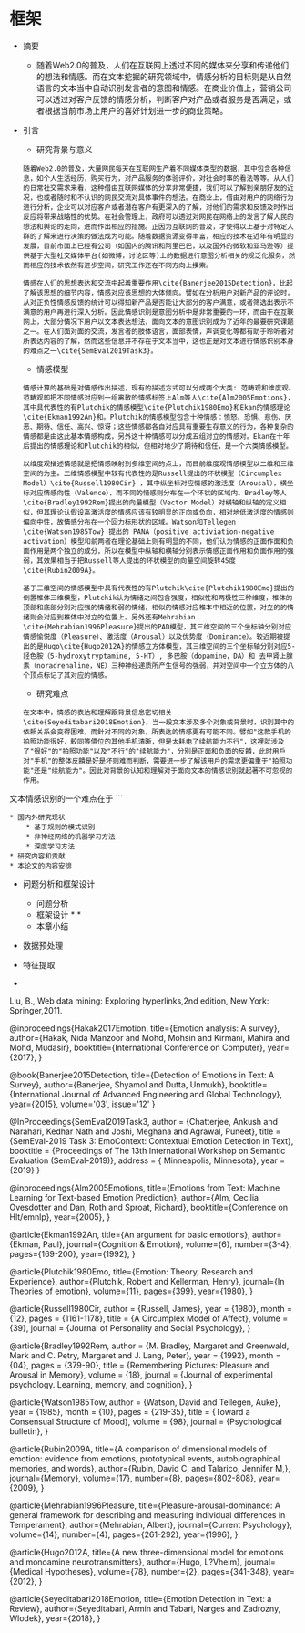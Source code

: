 # 框架


* 摘要
    * 随着Web2.0的普及，人们在互联网上透过不同的媒体来分享和传递他们的想法和情感。而在文本挖掘的研究领域中，情感分析的目标则是从自然语言的文本当中自动识别发言者的意图和情感。在商业价值上，营销公司可以透过对客户反馈的情感分析，判断客户对产品或者服务是否满足，或者根据当前市场上用户的喜好计划进一步的商业策略。

* 引言
    * 研究背景与意义

    ```
    随着Web2.0的普及，大量网民每天在互联网生产着不同媒体类型的数据，其中包含各种信息，如个人生活经历，购买行为，对产品服务的体验评价，对社会时事的看法等等。从人们的日常社交需求来看，这种借由互联网媒体的分享非常便捷，我们可以了解到亲朋好友的近况，也或者随时和不认识的网民交流对具体事件的想法。在商业上，借由对用户的网络行为进行分析，企业可以对应客户或者潜在客户有更深入的了解，对他们的需求和反馈及时作出反应将带来战略性的优势。在社会管理上，政府可以透过对网民在网络上的发言了解人民的想法和舆论的走向，进而作出相应的措施。正因为互联网的普及，才使得以上基于对特定人群的了解来进行决策的做法成为可能。随着数据资源变得丰富，相应的技术在近年有明显的发展，目前市面上已经有公司（如国内的腾讯和阿里巴巴，以及国外的微软和亚马逊等）提供基于大型社交媒体平台(如微博，讨论区等)上的数据进行意图分析相关的规泛化服务，然而相应的技术依然有进步空间，研究工作还在不同方向上摸索。

    情感在人们的思想表达和交流中起着重要作用\cite{Banerjee2015Detection}，比起了解该思想的细节内容，情感对应该思想的大体倾向。譬如在分析用户对新产品的评论时，从对正负性情感反馈的统计可以得知新产品是否能让大部分的客户满意，或者筛选出表示不满意的用户再进行深入分析。因此情感识别是意图分析中是非常重要的一环，而由于在互联网上，大部分情况下用户以文本表达想法，面向文本的意图识别成为了近年的最要研究课题之一。在人们面对面的交流，发言者的肢体语言，面部表情，声调变化等都有助于聆听者对所表达内容的了解，然而这些信息并不存在于文本当中，这也正是对文本进行情感识别本身的难点之一\cite{SemEval2019Task3}。
    ```

    * 情感模型

    ```
    情感计算的基础是对情感作出描述，现有的描述方式可以分成两个大类: 范畴观和维度观。范畴观即把不同情感对应到一组离散的情感标签上Alm等人\cite{Alm2005Emotions}，其中具代表性的有Plutchik的情感模型\cite{Plutchik1980Emo}和Ekan的情感理论\cite{Ekman1992An}和。Plutchik的情感模型包含十种情感：愤怒、恐惧、悲伤、厌恶、期待、信任、高兴、惊讶；这些情感都各自对应具有重要生存意义的行为，各种复杂的情感都是由这此基本情感构成，另外这十种情感可以分成五组对立的情感对。Ekan在十年后提出的情感理论和Plutchik的相似，但相对地少了期待和信任，是一个六类情感模型。

    以维度观描述情感就是把情感映射到多维空间的点上，而目前维度观情感模型以二维和三维空间的为主。二维情感模型中较有代表性的是Russell提出的环状模型（Circumplex Model）\cite{Russell1980Cir} ，其中纵坐标对应情感的激活度（Arousal），横坐标对应情感向性（Valence），而不同的情感则分布在一个环状的区域内。Bradley等人\cite{Bradley1992Rem}提出的向量模型（Vector Model）对横轴和纵轴的定义相似，但其理论认假设高激活度的情感应该有较明显的正向或负向，相对地低激活度的情感则偏向中性，故情感分布在一个回力标形状的区域。Watson和Tellegen \cite{Watson1985Tow} 提出的 PANA（positive activiation-negative activation）模型和前两者在理论基础上则有明显的不同，他们认为情感的正面作面和负面作用是两个独立的成分，所以在模型中纵轴和横轴分别表示情感正面作用和负面作用的强弱，其效果相当于把Russell等人提出的环状模型的向量空间旋转45度\cite{Rubin2009A}。

    基于三维空间的情感模型中具有代表性的有Plutchik\cite{Plutchik1980Emo}提出的倒置椎体三维模型，Plutchik认为情绪之间包含强度，相似性和两极性三种维度，椎体的顶部和底部分别对应强的情绪和弱的情绪，相似的情感对应椎本中相近的位置，对立的的情绪则会对应到椎体中对立的位置上。另外还有Mehrabian \cite{Mehrabian1996Pleasure}提出的PAD模型，其三维空间的三个坐标轴分别对应情感愉悦度（Pleasure）、激活度（Arousal）以及优势度（Dominance）。较近期被提出的是Hugo\cite{Hugo2012A}的情感立方体模型，其三维空间的三个坐标轴分别对应5-羟色胺（5-hydroxytryptamine, 5-HT）, 多巴胺（dopamine，DA）和 去甲肾上腺素（noradrenaline，NE）三种神经递质所产生信号的强弱，并对空间中一个立方体的八个顶点标记了其对应的情感。
    ```

    * 研究难点

    ```
    在文本中，情感的表达和理解跟背景信息密切相关\cite{Seyeditabari2018Emotion}，当一段文本涉及多个对象或背景时，识別其中的依賴关系会变得困难，而針对不同的对象，所表达的情感更有可能不同。譬如"这款手机的拍照功能很好，較同等價位的其他手机清晰，但是太耗电了续航能力不行"，这裡就涉及了"很好"的"拍照功能"以及"不行"的"续航能力"，分別是正面和负面的反饋，此时用戶对"手机"的整体反饋是好是坏则难而判断，需要进一步了解该用戶的需求更偏重于"拍照功能"还是"续航能力"。因此对背景的认知和理解对于面向文本的情感识別就起著不可忽视的作用。 

文本情感识别的一个难点在于
    ```

    * 国内外研究现状
        * 基于规则的模式识别
        * 非神经网络的机器学习方法
        * 深度学习方法
    * 研究内容和贡献
    * 本论文的内容安排

* 问题分析和框架设计
    * 问题分析
    * 框架设计
        * 
        * 
    * 本章小结
* 数据预处理

* 特征提取

* 



Liu, B., Web data mining: Exploring hyperlinks,2nd edition, New York: Springer,2011.



@inproceedings{Hakak2017Emotion,
  title={Emotion analysis: A survey},
  author={Hakak, Nida Manzoor and Mohd, Mohsin and Kirmani, Mahira and Mohd, Mudasir},
  booktitle={International Conference on Computer},
  year={2017},
}

@book{Banerjee2015Detection,
  title={Detection of Emotions in Text: A Survey},
  author={Banerjee, Shyamol and Dutta, Unmukh},
  booktitle={International Journal of Advanced Engineering and Global Technology},
  year={2015},
  volume='03',
  issue='12'
}
 
@InProceedings{SemEval2019Task3,
  author = {Chatterjee, Ankush and Narahari, Kedhar Nath and Joshi, Meghana and Agrawal, Puneet},
  title = {SemEval-2019 Task 3: EmoContext: Contextual Emotion Detection in Text},
  booktitle = {Proceedings of The 13th International Workshop on Semantic Evaluation (SemEval-2019)},
  address = { Minneapolis, Minnesota}, year = {2019}
}

@inproceedings{Alm2005Emotions,
  title={Emotions from Text: Machine Learning for Text-based Emotion Prediction},
  author={Alm, Cecilia Ovesdotter and Dan, Roth and Sproat, Richard},
  booktitle={Conference on Hlt/emnlp},
  year={2005},
}


@article{Ekman1992An,
  title={An argument for basic emotions},
  author={Ekman, Paul},
  journal={Cognition & Emotion},
  volume={6},
  number={3-4},
  pages={169-200},
  year={1992},
}

@article{Plutchik1980Emo,
  title={Emotion: Theory, Research and Experience},
  author={Plutchik, Robert and Kellerman, Henry},
  journal={In Theories of emotion},
  volume={11},
  pages={399},
  year={1980},
}

@article{Russell1980Cir,
  author = {Russell, James},
  year = {1980},
  month = {12},
  pages = {1161-1178},
  title = {A Circumplex Model of Affect},
  volume = {39},
  journal = {Journal of Personality and Social Psychology},
}

@article{Bradley1992Rem,
  author = {M. Bradley, Margaret and Greenwald, Mark and C. Petry, Margaret and J. Lang, Peter},
  year = {1992},
  month = {04},
  pages = {379-90},
  title = {Remembering Pictures: Pleasure and Arousal in Memory},
  volume = {18},
  journal = {Journal of experimental psychology. Learning, memory, and cognition},
}

@article{Watson1985Tow,
  author = {Watson, David and Tellegen, Auke},
  year = {1985},
  month = {10},
  pages = {219-35},
  title = {Toward a Consensual Structure of Mood},
  volume = {98},
  journal = {Psychological bulletin},
}

@article{Rubin2009A,
  title={A comparison of dimensional models of emotion: evidence from emotions, prototypical events, autobiographical memories, and words},
  author={Rubin, David C, and Talarico, Jennifer M,},
  journal={Memory},
  volume={17},
  number={8},
  pages={802-808},
  year={2009},
}

@article{Mehrabian1996Pleasure,
  title={Pleasure-arousal-dominance: A general framework for describing and measuring individual differences in Temperament},
  author={Mehrabian, Albert},
  journal={Current Psychology},
  volume={14},
  number={4},
  pages={261-292},
  year={1996},
}

@article{Hugo2012A,
  title={A new three-dimensional model for emotions and monoamine neurotransmitters},
  author={Hugo, L?Vheim},
  journal={Medical Hypotheses},
  volume={78},
  number={2},
  pages={341-348},
  year={2012},
}

@article{Seyeditabari2018Emotion,
  title={Emotion Detection in Text: a Review},
  author={Seyeditabari, Armin and Tabari, Narges and Zadrozny, Wlodek},
  year={2018},
}